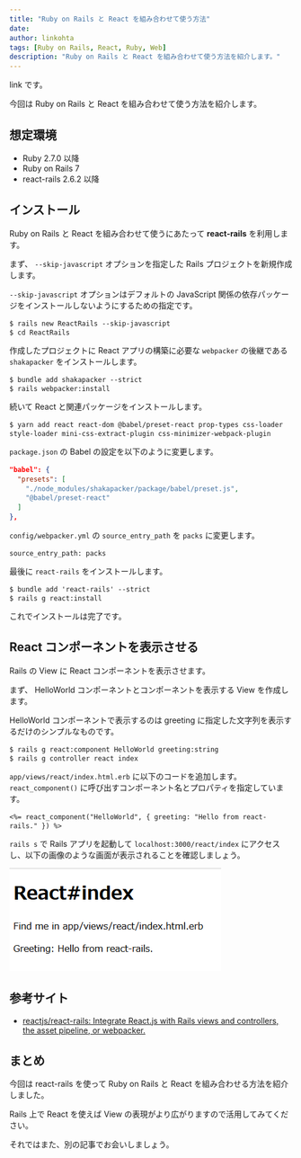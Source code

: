 ```yaml
---
title: "Ruby on Rails と React を組み合わせて使う方法"
date: 
author: linkohta
tags: [Ruby on Rails, React, Ruby, Web]
description: "Ruby on Rails と React を組み合わせて使う方法を紹介します。"
---
```


link です。

今回は Ruby on Rails と React を組み合わせて使う方法を紹介します。

## 想定環境

- Ruby 2.7.0 以降
- Ruby on Rails 7
- react-rails 2.6.2 以降

## インストール

Ruby on Rails と React を組み合わせて使うにあたって **react-rails** を利用します。

まず、 `--skip-javascript` オプションを指定した Rails プロジェクトを新規作成します。

`--skip-javascript` オプションはデフォルトの JavaScript 関係の依存パッケージをインストールしないようにするための指定です。

```bash:title=プロジェクト作成
$ rails new ReactRails --skip-javascript
$ cd ReactRails
```

作成したプロジェクトに React アプリの構築に必要な `webpacker` の後継である `shakapacker` をインストールします。

```bash:title=shakapackerインストール
$ bundle add shakapacker --strict
$ rails webpacker:install
```

続いて React と関連パッケージをインストールします。

```:title=Reactインストール
$ yarn add react react-dom @babel/preset-react prop-types css-loader style-loader mini-css-extract-plugin css-minimizer-webpack-plugin
```

`package.json` の Babel の設定を以下のように変更します。

```js:title=package.json
"babel": {
  "presets": [
    "./node_modules/shakapacker/package/babel/preset.js",
    "@babel/preset-react"
  ]
},
```

`config/webpacker.yml` の `source_entry_path` を `packs` に変更します。

```rb:title=config/webpacker.ymlのsource_entry_path
source_entry_path: packs
```

最後に `react-rails` をインストールします。

```bash:title=react-railsインストール
$ bundle add 'react-rails' --strict
$ rails g react:install
```

これでインストールは完了です。

## React コンポーネントを表示させる

Rails の View に React コンポーネントを表示させます。

まず、 HelloWorld コンポーネントとコンポーネントを表示する View を作成します。

HelloWorld コンポーネントで表示するのは greeting に指定した文字列を表示するだけのシンプルなものです。

```bash:title=コンポーネントとController生成
$ rails g react:component HelloWorld greeting:string
$ rails g controller react index
```

`app/views/react/index.html.erb` に以下のコードを追加します。
`react_component()` に呼び出すコンポーネント名とプロパティを指定しています。

```
<%= react_component("HelloWorld", { greeting: "Hello from react-rails." }) %>
```

`rails s` で Rails アプリを起動して `localhost:3000/react/index` にアクセスし、以下の画像のような画面が表示されることを確認しましょう。

![表示画面](images/react-rails.png)

## 参考サイト

- [reactjs/react-rails: Integrate React.js with Rails views and controllers, the asset pipeline, or webpacker.](https://github.com/reactjs/react-rails)

## まとめ

今回は react-rails を使って Ruby on Rails と React を組み合わせる方法を紹介しました。

Rails 上で React を使えば View の表現がより広がりますので活用してみてください。

それではまた、別の記事でお会いしましょう。